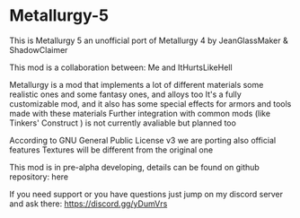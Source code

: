 # Metallurgy-5
This is Metallurgy 5 an unofficial port of Metallurgy 4 by JeanGlassMaker & ShadowClaimer

This mod is a collaboration between: Me and ItHurtsLikeHell

Metallurgy is a mod that implements a lot of different materials some realistic ones and some fantasy ones, and alloys too
It's a fully customizable mod, and it also has some special effects for armors and tools made with these materials
Further integration with common mods (like Tinkers' Construct ) is not currently avaliable but planned too

According to GNU General Public License v3 we are porting also official features
Textures will be different from the original one

This mod is in pre-alpha developing, details can be found on github repository: here

If you need support or you have questions just jump on my discord server and ask there: https://discord.gg/yDumVrs
